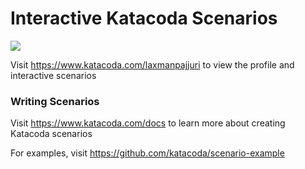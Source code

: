 # Interactive Katacoda Scenarios

[![](http://shields.katacoda.com/katacoda/laxmanpajjuri/count.svg)](https://www.katacoda.com/laxmanpajjuri "Get your profile on Katacoda.com")

Visit https://www.katacoda.com/laxmanpajjuri to view the profile and interactive scenarios

### Writing Scenarios
Visit https://www.katacoda.com/docs to learn more about creating Katacoda scenarios

For examples, visit https://github.com/katacoda/scenario-example
